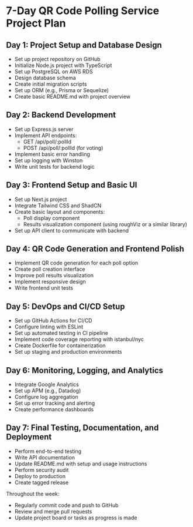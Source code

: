 # 7-Day QR Code Polling Service Project Plan

## Day 1: Project Setup and Database Design
- Set up project repository on GitHub
- Initialize Node.js project with TypeScript
- Set up PostgreSQL on AWS RDS
- Design database schema
- Create initial migration scripts
- Set up ORM (e.g., Prisma or Sequelize)
- Create basic README.md with project overview

## Day 2: Backend Development
- Set up Express.js server
- Implement API endpoints:
  - GET /api/poll/:pollId
  - POST /api/poll/:pollId (for voting)
- Implement basic error handling
- Set up logging with Winston
- Write unit tests for backend logic

## Day 3: Frontend Setup and Basic UI
- Set up Next.js project
- Integrate Tailwind CSS and ShadCN
- Create basic layout and components:
  - Poll display component
  - Results visualization component (using roughViz or a similar library)
- Set up API client to communicate with backend

## Day 4: QR Code Generation and Frontend Polish
- Implement QR code generation for each poll option
- Create poll creation interface
- Improve poll results visualization
- Implement responsive design
- Write frontend unit tests

## Day 5: DevOps and CI/CD Setup
- Set up GitHub Actions for CI/CD
- Configure linting with ESLint
- Set up automated testing in CI pipeline
- Implement code coverage reporting with istanbul/nyc
- Create Dockerfile for containerization
- Set up staging and production environments

## Day 6: Monitoring, Logging, and Analytics
- Integrate Google Analytics
- Set up APM (e.g., Datadog)
- Configure log aggregation
- Set up error tracking and alerting
- Create performance dashboards

## Day 7: Final Testing, Documentation, and Deployment
- Perform end-to-end testing
- Write API documentation
- Update README.md with setup and usage instructions
- Perform security audit
- Deploy to production
- Create tagged release

Throughout the week:
- Regularly commit code and push to GitHub
- Review and merge pull requests
- Update project board or tasks as progress is made
